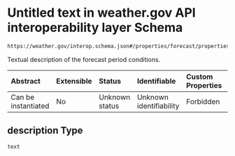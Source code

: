 # Untitled text in weather.gov API interoperability layer Schema

```txt
https://weather.gov/interop.schema.json#/properties/forecast/properties/days/items/properties/periods/items/properties/data/properties/description
```

Textual description of the forecast period conditions.

| Abstract            | Extensible | Status         | Identifiable            | Custom Properties | Additional Properties | Access Restrictions | Defined In                                                                                                 |
| :------------------ | :--------- | :------------- | :---------------------- | :---------------- | :-------------------- | :------------------ | :--------------------------------------------------------------------------------------------------------- |
| Can be instantiated | No         | Unknown status | Unknown identifiability | Forbidden         | Allowed               | none                | [interop-layer.schema.json\*](../../../api-interop-layer/interop-layer.schema.json "open original schema") |

## description Type

`text`
